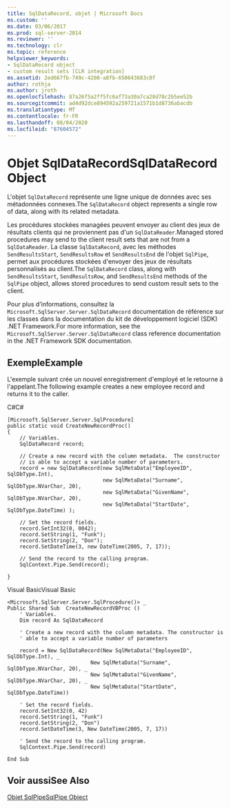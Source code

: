 ```yaml
---
title: SqlDataRecord, objet | Microsoft Docs
ms.custom: ''
ms.date: 03/06/2017
ms.prod: sql-server-2014
ms.reviewer: ''
ms.technology: clr
ms.topic: reference
helpviewer_keywords:
- SqlDataRecord object
- custom result sets [CLR integration]
ms.assetid: 2ed667fb-749c-4280-a8fb-650643683c8f
author: rothja
ms.author: jroth
ms.openlocfilehash: 87a26f5a2ff5fc6af73a30a7ca28d78c2b5ee52b
ms.sourcegitcommit: ad4d92dce894592a259721a1571b1d8736abacdb
ms.translationtype: MT
ms.contentlocale: fr-FR
ms.lasthandoff: 08/04/2020
ms.locfileid: "87604572"
---
```

# <a name="sqldatarecord-object"></a><span data-ttu-id="0ab9b-102">Objet SqlDataRecord</span><span class="sxs-lookup"><span data-stu-id="0ab9b-102">SqlDataRecord Object</span></span>
  <span data-ttu-id="0ab9b-103">L'objet `SqlDataRecord` représente une ligne unique de données avec ses métadonnées connexes.</span><span class="sxs-lookup"><span data-stu-id="0ab9b-103">The `SqlDataRecord` object represents a single row of data, along with its related metadata.</span></span>  
  
 <span data-ttu-id="0ab9b-104">Les procédures stockées managées peuvent envoyer au client des jeux de résultats clients qui ne proviennent pas d'un `SqlDataReader`.</span><span class="sxs-lookup"><span data-stu-id="0ab9b-104">Managed stored procedures may send to the client result sets that are not from a `SqlDataReader`.</span></span> <span data-ttu-id="0ab9b-105">La classe `SqlDataRecord`, avec les méthodes `SendResultsStart`, `SendResultsRow` et `SendResultsEnd` de l'objet `SqlPipe`, permet aux procédures stockées d'envoyer des jeux de résultats personnalisés au client.</span><span class="sxs-lookup"><span data-stu-id="0ab9b-105">The `SqlDataRecord` class, along with `SendResultsStart`, `SendResultsRow`, and `SendResultsEnd` methods of the `SqlPipe` object, allows stored procedures to send custom result sets to the client.</span></span>  
  
 <span data-ttu-id="0ab9b-106">Pour plus d’informations, consultez la `Microsoft.SqlServer.Server.SqlDataRecord` documentation de référence sur les classes dans la documentation du kit de développement logiciel (SDK) .NET Framework.</span><span class="sxs-lookup"><span data-stu-id="0ab9b-106">For more information, see the `Microsoft.SqlServer.Server.SqlDataRecord` class reference documentation in the .NET Framework SDK documentation.</span></span>  
  
## <a name="example"></a><span data-ttu-id="0ab9b-107">Exemple</span><span class="sxs-lookup"><span data-stu-id="0ab9b-107">Example</span></span>  
 <span data-ttu-id="0ab9b-108">L'exemple suivant crée un nouvel enregistrement d'employé et le retourne à l'appelant.</span><span class="sxs-lookup"><span data-stu-id="0ab9b-108">The following example creates a new employee record and returns it to the caller.</span></span>  
  
 <span data-ttu-id="0ab9b-109">C#</span><span class="sxs-lookup"><span data-stu-id="0ab9b-109">C#</span></span>  
  
```  
[Microsoft.SqlServer.Server.SqlProcedure]  
public static void CreateNewRecordProc()  
{  
    // Variables.         
    SqlDataRecord record;  
  
    // Create a new record with the column metadata.  The constructor   
    // is able to accept a variable number of parameters.  
    record = new SqlDataRecord(new SqlMetaData("EmployeeID", SqlDbType.Int),  
                               new SqlMetaData("Surname", SqlDbType.NVarChar, 20),  
                               new SqlMetaData("GivenName", SqlDbType.NVarChar, 20),  
                               new SqlMetaData("StartDate", SqlDbType.DateTime) );  
  
    // Set the record fields.  
    record.SetInt32(0, 0042);  
    record.SetString(1, "Funk");  
    record.SetString(2, "Don");  
    record.SetDateTime(3, new DateTime(2005, 7, 17));  
  
    // Send the record to the calling program.  
    SqlContext.Pipe.Send(record);  
  
}  
```  
  
 <span data-ttu-id="0ab9b-110">Visual Basic</span><span class="sxs-lookup"><span data-stu-id="0ab9b-110">Visual Basic</span></span>  
  
```  
<Microsoft.SqlServer.Server.SqlProcedure()> _  
Public Shared Sub  CreateNewRecordVBProc ()  
    ' Variables.  
    Dim record As SqlDataRecord  
  
    ' Create a new record with the column metadata. The constructor is   
    ' able to accept a variable number of parameters  
  
    record = New SqlDataRecord(New SqlMetaData("EmployeeID", SqlDbType.Int), _  
                           New SqlMetaData("Surname", SqlDbType.NVarChar, 20), _  
                           New SqlMetaData("GivenName", SqlDbType.NVarChar, 20), _  
                           New SqlMetaData("StartDate", SqlDbType.DateTime))  
  
    ' Set the record fields.  
    record.SetInt32(0, 42)  
    record.SetString(1, "Funk")  
    record.SetString(2, "Don")  
    record.SetDateTime(3, New DateTime(2005, 7, 17))  
  
    ' Send the record to the calling program.  
    SqlContext.Pipe.Send(record)  
  
End Sub  
```  
  
## <a name="see-also"></a><span data-ttu-id="0ab9b-111">Voir aussi</span><span class="sxs-lookup"><span data-stu-id="0ab9b-111">See Also</span></span>  
 [<span data-ttu-id="0ab9b-112">Objet SqlPipe</span><span class="sxs-lookup"><span data-stu-id="0ab9b-112">SqlPipe Object</span></span>](sqlpipe-object.md)  
  
  
